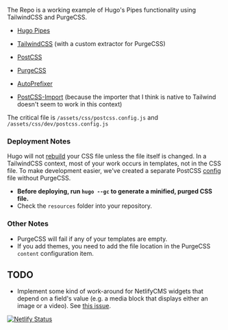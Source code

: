 
The Repo is a working example of Hugo's Pipes functionality using TailwindCSS and PurgeCSS.

- [Hugo Pipes](https://gohugo.io/hugo-pipes/)
- [TailwindCSS](https://github.com/tailwindcss/tailwindcss) (with a custom extractor for PurgeCSS)

- [PostCSS](https://github.com/postcss/postcss)
- [PurgeCSS](https://github.com/FullHuman/purgecss)
- [AutoPrefixer](https://github.com/postcss/autoprefixer)
- [PostCSS-Import](https://github.com/postcss/postcss-import) (because the importer that I think is native to Tailwind doesn't seem to work in this context)

The critical file is `/assets/css/postcss.config.js` and `/assets/css/dev/postcss.config.js`

### Deployment Notes

Hugo will not [rebuild](https://discourse.gohugo.io/t/regenerating-assets-directory-for-hugo-pipes/13175) your CSS file unless the file itself is changed. In a TailwindCSS context, most of your work occurs in templates, not in the CSS file. To make development easier, we've created a separate PostCSS [config](https://github.com/postcss/postcss-cli#config) file without PurgeCSS.

- **Before deploying, run `hugo --gc` to generate a minified, purged CSS file.** 
- Check the `resources` folder into your repository.

### Other Notes

- PurgeCSS will fail if any of your templates are empty.
- If you add themes, you need to add the file location in the PurgeCSS `content` configuration item.

## TODO

* Implement some kind of work-around for NetlifyCMS widgets that depend on a field's value (e.g. 
a media block that displays either an image or a video). See [this issue](https://github.com/netlify/netlify-cms/issues/565).

[![Netlify Status](https://api.netlify.com/api/v1/badges/2fade68f-423c-44b1-80b5-ce4323ad3b8e/deploy-status)](https://app.netlify.com/sites/hugo-minimal/deploys)